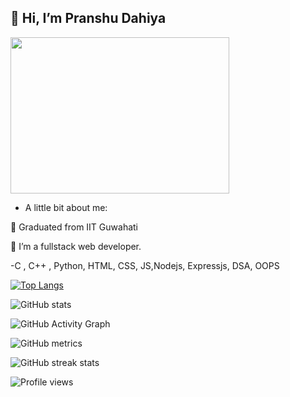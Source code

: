 
## 👋 Hi, I’m Pranshu Dahiya


<img src="https://i.pinimg.com/originals/97/e9/4d/97e94d340c2cd2504c6e25b74fb3dd8a.gif" width="350" height="250"/>

-  A little bit about me:

🔭 Graduated from IIT Guwahati

🌱 I’m a fullstack web developer.

-C , C++ , Python, HTML, CSS, JS,Nodejs, Expressjs, DSA, OOPS


[![Top Langs](https://github-readme-stats.vercel.app/api/top-langs/?username=PDahiya123)](https://github.com/anuraghazra/github-readme-stats)

![GitHub stats](https://github-readme-stats.vercel.app/api?username=PDahiya123&show_icons=true)  

![GitHub Activity Graph](https://activity-graph.herokuapp.com/graph?username=PDahiya123)  

![GitHub metrics](https://metrics.lecoq.io/PDahiya123)  

![GitHub streak stats](https://github-readme-streak-stats.herokuapp.com/?user=PDahiya123)  

![Profile views](https://gpvc.arturio.dev/PDahiya123) 

<!-- 
**PDahiya123/PDahiya123** is a ✨ _special_ ✨ repository because its `README.md` (this file) appears on your GitHub profile.
 -->



